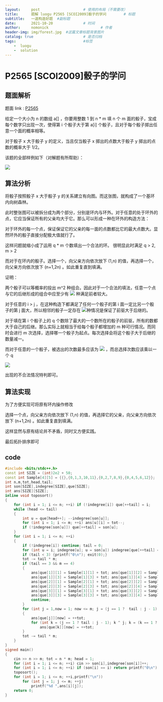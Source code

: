 ```yaml
---
layout:     post                    # 使用的布局（不需要改）
title:      题解 luogu P2565 [SCOI2009]骰子的学问        # 标题 
subtitle:   一道构造好题  #副标题
date:       2021-10-20              # 时间
author:     nomonick                        # 作者
header-img: img/forest.jpg  #这篇文章标题背景图片
catalog: true                       # 是否归档
tags:                               #标签
    -  luogu
    -  solution
---
```


# P2565 [SCOI2009]骰子的学问

## 题面解析

题面 link : [P2565](https://www.luogu.com.cn/problem/P2565)

给定一个大小为 n 的数组 a[] ，你要用整数 1 到 n * m 填 n 个 m 面的骰子，宝成每个数字只出现一次，使得第 i 个骰子大于第 a[i] 个骰子，且对于每个骰子掷出任意一个面的概率相等。

对于骰子 x 大于骰子 y 的定义，当且仅当骰子 x 掷出的点数大于骰子 y 掷出的点数的概率大于 1/2。

该题的全部样例如下（对解题有所帮助）：

![](https://pic.imgdb.cn/item/617fdcb92ab3f51d91a915bb.jpg)

## 算法分析

将骰子按照骰子 x 大于骰子 y 的关系建立有向图。而这张图，就构成了一个基环内向树森林。

此时整张图可以被拆分成为两个部分，分别是环内与环外。对于任意的处于环外的点，它应当保证所有的父亲均大于它。那么可以形成一种在环外的构造方法：

对于环外的每一个点，保证保证它的父亲的每一面的点数都比它的最大点数大。显然环外的骰子直接分配极大值就行了。

这样问题就缩小成了运用 q * m 个数填出一个合法的环。 很明显此时满足 q > 2, m > 2

而对于在环内的骰子。选择一个，向父亲方向依次放下 (1,n) 的值，再选择一个，向父亲方向依次放下 (n+1,2n) 。如此重复直到填满。

证明：

两个骰子可以等概率的投出 m^2 种组合。因此对于一个合法的填法，任意一个点与它的后继形成的组合中应至少有 ![](https://pic.imgdb.cn/item/618131852ab3f51d91006d03.jpg)  种满足前者较大。

对于任意的 i > j ，在这种构造下都满足了任何一个骰子的第 i 面一定比另一个骰子的第 j 面大，所以相邻的骰子一定存在 ![](https://pic.imgdb.cn/item/618131a52ab3f51d9100ac97.jpg)种情况是保证了前驱大于后继的。

对于填在第 i 个骰子上的 q 个数除了最大的一个数所在的骰子的前驱，所有的数都大于自己的后继。那么实际上就相当于给每个骰子都增加的 m 种可行情况。而同时会进行 m 次选择，选择哪一个骰子为起点。每次选择会将这个骰子大于后继的数量减一。

而对于任意的一个骰子，被选出的次数最多应该为 ![](https://pic.imgdb.cn/item/618131be2ab3f51d9100da86.jpg)  ，而总选择次数应该乘以一个 q 

![](https://pic.imgdb.cn/item/618132a22ab3f51d910276c2.jpg)

出现的不合法情况特判即可。

## 算法实现

为了方便实现可将原有环内操作修改

选择一个点，向父亲方向依次放下 (1,n) 的值，再选择它的父亲，向父亲方向依次放下 (n+1,2n) 。如此重复直到填满。

这样显然与原有结论并不矛盾，同时又方便实践。

最后拓扑排序即可

## code

```cpp
#include <bits/stdc++.h>
const int SIZE = (int)2e2 + 50;
const int Sample[4][5] = {{},{0,1,3,10,11},{0,2,7,8,9},{0,4,5,6,12}};
int n,m,tot,head,tail;
int son[SIZE],indegree[SIZE],que[SIZE];
int ans[SIZE][SIZE];
inline void toposort()
{
	for (int i = 1; i <= n; ++i) if (!indegree[i]) que[++tail] = i;
	while (head <= tail)
	{
		int u = que[head++]; --indegree[son[u]];
		for (int i = 1; i <= m; ++i) ans[u][i] = tot--;
		if (!indegree[son[u]]) que[++tail] = son[u];
	}
	for (int i = 1; i <= n; ++i)
	{
		if (!indegree[i]) continue; tail = 0;
		for (int u = i; indegree[u]; u = son[u]) indegree[que[++tail] = u] = 0;
		if (tail < 3) {printf("0\n"); exit(0);}
		tot -= tail * m;
		if (tail == 3 && m == 4)
		{
			ans[que[1]][1] = Sample[1][1] + tot; ans[que[1]][2] = Sample[1][2] + tot;
			ans[que[1]][3] = Sample[1][3] + tot; ans[que[1]][4] = Sample[1][4] + tot;
			ans[que[2]][1] = Sample[2][1] + tot; ans[que[2]][2] = Sample[2][2] + tot;
			ans[que[2]][3] = Sample[2][3] + tot; ans[que[2]][4] = Sample[2][4] + tot;
			ans[que[3]][1] = Sample[3][1] + tot; ans[que[3]][2] = Sample[3][2] + tot;
			ans[que[3]][3] = Sample[3][3] + tot; ans[que[3]][4] = Sample[3][4] + tot;
			continue;
		}
		for (int j = 1,now = 1; now <= m; j = (j == 1 ?  tail : j - 1), ++now)
		{
			ans[que[j]][now] = ++tot;
			for (int k = (j == 1 ? tail : j - 1); k ^ j; k = (k == 1 ?  tail : k - 1)) 
				ans[que[k]][now] = ++tot;
		}
		tot -= tail * m;
	}
}
signed main()
{
	cin >> n >> m; tot = n * m; head = 1;
	for (int i = 1; i <= n; ++i) cin >> son[i],indegree[son[i]]++;
	for (int i = 1; i <= n; ++i) if (son[i] == i) return printf("0\n"),0;
	toposort();
	for (int i = 1; i <= n; ++i,printf("\n"))
		for (int j = 1; j <= m; ++j)
			printf("%d ",ans[i][j]);
	return 0;
}

```

